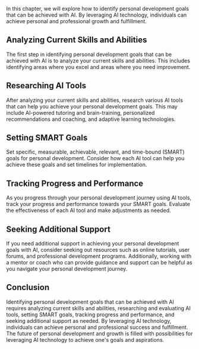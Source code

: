 
In this chapter, we will explore how to identify personal development goals that can be achieved with AI. By leveraging AI technology, individuals can achieve personal and professional growth and fulfillment.

Analyzing Current Skills and Abilities
--------------------------------------

The first step in identifying personal development goals that can be achieved with AI is to analyze your current skills and abilities. This includes identifying areas where you excel and areas where you need improvement.

Researching AI Tools
--------------------

After analyzing your current skills and abilities, research various AI tools that can help you achieve your personal development goals. This may include AI-powered tutoring and brain-training, personalized recommendations and coaching, and adaptive learning technologies.

Setting SMART Goals
-------------------

Set specific, measurable, achievable, relevant, and time-bound (SMART) goals for personal development. Consider how each AI tool can help you achieve these goals and set timelines for implementation.

Tracking Progress and Performance
---------------------------------

As you progress through your personal development journey using AI tools, track your progress and performance towards your SMART goals. Evaluate the effectiveness of each AI tool and make adjustments as needed.

Seeking Additional Support
--------------------------

If you need additional support in achieving your personal development goals with AI, consider seeking out resources such as online tutorials, user forums, and professional development programs. Additionally, working with a mentor or coach who can provide guidance and support can be helpful as you navigate your personal development journey.

Conclusion
----------

Identifying personal development goals that can be achieved with AI requires analyzing current skills and abilities, researching and evaluating AI tools, setting SMART goals, tracking progress and performance, and seeking additional support as needed. By leveraging AI technology, individuals can achieve personal and professional success and fulfillment. The future of personal development and growth is filled with possibilities for leveraging AI technology to achieve one's goals and aspirations.
